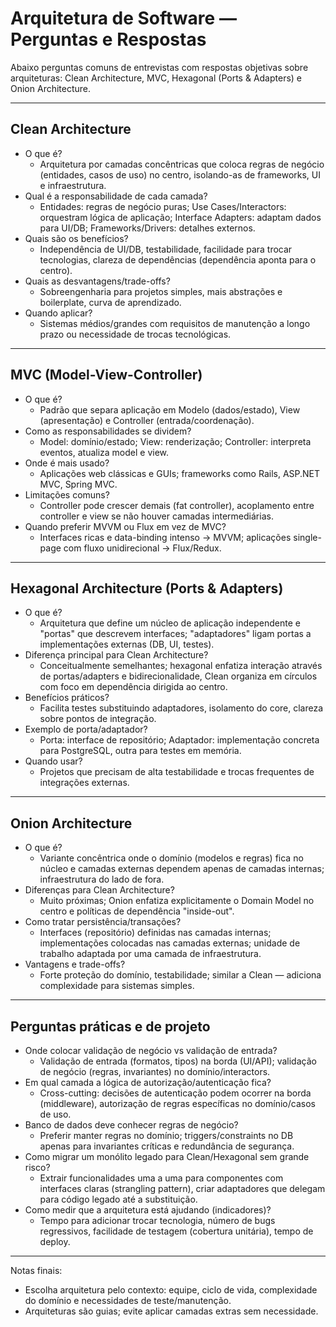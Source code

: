 # Arquitetura de Software — Perguntas e Respostas

Abaixo perguntas comuns de entrevistas com respostas objetivas sobre arquiteturas: Clean Architecture, MVC, Hexagonal (Ports & Adapters) e Onion Architecture.

---

## Clean Architecture
- O que é?
  - Arquitetura por camadas concêntricas que coloca regras de negócio (entidades, casos de uso) no centro, isolando-as de frameworks, UI e infraestrutura.
- Qual é a responsabilidade de cada camada?
  - Entidades: regras de negócio puras; Use Cases/Interactors: orquestram lógica de aplicação; Interface Adapters: adaptam dados para UI/DB; Frameworks/Drivers: detalhes externos.
- Quais são os benefícios?
  - Independência de UI/DB, testabilidade, facilidade para trocar tecnologias, clareza de dependências (dependência aponta para o centro).
- Quais as desvantagens/trade-offs?
  - Sobreengenharia para projetos simples, mais abstrações e boilerplate, curva de aprendizado.
- Quando aplicar?
  - Sistemas médios/grandes com requisitos de manutenção a longo prazo ou necessidade de trocas tecnológicas.

---

## MVC (Model-View-Controller)
- O que é?
  - Padrão que separa aplicação em Modelo (dados/estado), View (apresentação) e Controller (entrada/coordenação).
- Como as responsabilidades se dividem?
  - Model: domínio/estado; View: renderização; Controller: interpreta eventos, atualiza model e view.
- Onde é mais usado?
  - Aplicações web clássicas e GUIs; frameworks como Rails, ASP.NET MVC, Spring MVC.
- Limitações comuns?
  - Controller pode crescer demais (fat controller), acoplamento entre controller e view se não houver camadas intermediárias.
- Quando preferir MVVM ou Flux em vez de MVC?
  - Interfaces ricas e data-binding intenso -> MVVM; aplicações single-page com fluxo unidirecional -> Flux/Redux.

---

## Hexagonal Architecture (Ports & Adapters)
- O que é?
  - Arquitetura que define um núcleo de aplicação independente e "portas" que descrevem interfaces; "adaptadores" ligam portas a implementações externas (DB, UI, testes).
- Diferença principal para Clean Architecture?
  - Conceitualmente semelhantes; hexagonal enfatiza interação através de portas/adapters e bidirecionalidade, Clean organiza em círculos com foco em dependência dirigida ao centro.
- Benefícios práticos?
  - Facilita testes substituindo adaptadores, isolamento do core, clareza sobre pontos de integração.
- Exemplo de porta/adaptador?
  - Porta: interface de repositório; Adaptador: implementação concreta para PostgreSQL, outra para testes em memória.
- Quando usar?
  - Projetos que precisam de alta testabilidade e trocas frequentes de integrações externas.

---

## Onion Architecture
- O que é?
  - Variante concêntrica onde o domínio (modelos e regras) fica no núcleo e camadas externas dependem apenas de camadas internas; infraestrutura do lado de fora.
- Diferenças para Clean Architecture?
  - Muito próximas; Onion enfatiza explicitamente o Domain Model no centro e políticas de dependência "inside-out".
- Como tratar persistência/transações?
  - Interfaces (repositório) definidas nas camadas internas; implementações colocadas nas camadas externas; unidade de trabalho adaptada por uma camada de infraestrutura.
- Vantagens e trade-offs?
  - Forte proteção do domínio, testabilidade; similar a Clean — adiciona complexidade para sistemas simples.

---

## Perguntas práticas e de projeto
- Onde colocar validação de negócio vs validação de entrada?
  - Validação de entrada (formatos, tipos) na borda (UI/API); validação de negócio (regras, invariantes) no domínio/interactors.
- Em qual camada a lógica de autorização/autenticação fica?
  - Cross-cutting: decisões de autenticação podem ocorrer na borda (middleware), autorização de regras específicas no domínio/casos de uso.
- Banco de dados deve conhecer regras de negócio?
  - Preferir manter regras no domínio; triggers/constraints no DB apenas para invariantes críticas e redundância de segurança.
- Como migrar um monólito legado para Clean/Hexagonal sem grande risco?
  - Extrair funcionalidades uma a uma para componentes com interfaces claras (strangling pattern), criar adaptadores que delegam para código legado até a substituição.
- Como medir que a arquitetura está ajudando (indicadores)?
  - Tempo para adicionar trocar tecnologia, número de bugs regressivos, facilidade de testagem (cobertura unitária), tempo de deploy.

---

Notas finais:
- Escolha arquitetura pelo contexto: equipe, ciclo de vida, complexidade do domínio e necessidades de teste/manutenção.
- Arquiteturas são guias; evite aplicar camadas extras sem necessidade.